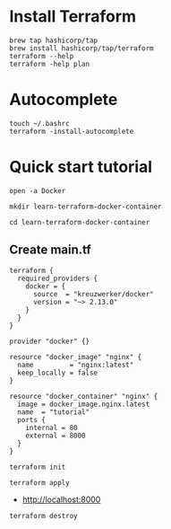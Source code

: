 # Install Terraform

```
brew tap hashicorp/tap
brew install hashicorp/tap/terraform
terraform --help
terraform -help plan
```

# Autocomplete

```
touch ~/.bashrc
terraform -install-autocomplete
```

# Quick start tutorial

```
open -a Docker
```

```
mkdir learn-terraform-docker-container
```

```
cd learn-terraform-docker-container
```

  ## Create main.tf

```
terraform {
  required_providers {
    docker = {
      source  = "kreuzwerker/docker"
      version = "~> 2.13.0"
    }
  }
}

provider "docker" {}

resource "docker_image" "nginx" {
  name         = "nginx:latest"
  keep_locally = false
}

resource "docker_container" "nginx" {
  image = docker_image.nginx.latest
  name  = "tutorial"
  ports {
    internal = 80
    external = 8000
  }
}

```

```
terraform init
```

```
terraform apply
```

- [http://localhost:8000](http://localhost:8000)

```
terraform destroy
```